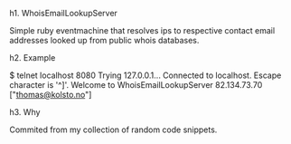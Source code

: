 h1. WhoisEmailLookupServer

Simple ruby eventmachine that resolves ips to respective contact email addresses looked up from public whois databases.

h2. Example

$ telnet localhost 8080
Trying 127.0.0.1...
Connected to localhost.
Escape character is '^]'.
Welcome to WhoisEmailLookupServer
82.134.73.70
["thomas@kolsto.no"]

h3. Why

Commited from my collection of random code snippets.
 